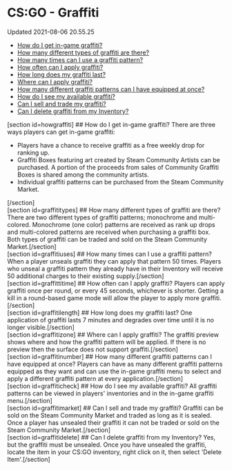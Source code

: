 # CS:GO - Graffiti
Updated 2021-08-06 20.55.25


* [How do I get in-game graffiti?](#howgraffiti)
* [How many different types of graffiti are there?](#graffititypes)
* [How many times can I use a graffiti pattern?](#graffitiuses)
* [How often can I apply graffiti?](#graffittitime)
* [How long does my graffiti last?](#graffitilength)
* [Where can I apply graffiti?](#graffitizone)
* [How many different graffiti patterns can I have equipped at once?](#graffitinumber)
* [How do I see my available graffiti?](#graffiticheck)
* [Can I sell and trade my graffiti?](#graffitimarket)
* [Can I delete graffiti from my Inventory?](#graffitidelete)

  
[section id=howgraffiti] ## How do I get in-game graffiti?
There are three ways players can get in-game graffiti:  

*  Players have a chance to receive graffiti as a free weekly drop for ranking up.
*  Graffiti Boxes featuring art created by Steam Community Artists can be purchased. A portion of the proceeds from sales of Community Graffiti Boxes is shared among the community artists.
*  Individual graffiti patterns can be purchased from the Steam Community Market.

[/section]   
[section id=graffititypes] ## How many different types of graffiti are there?
There are two different types of graffiti patterns; monochrome and multi-colored. Monochrome (one color) patterns are received as rank up drops and multi-colored patterns are received when purchasing a graffiti box. Both types of graffiti can be traded and sold on the Steam Community Market.[/section]   
[section id=graffitiuses] ## How many times can I use a graffiti pattern?
When a player unseals graffiti they can apply that pattern 50 times. Players who unseal a graffiti pattern they already have in their Inventory will receive 50 additional charges to their existing supply.[/section]   
[section id=graffittitime] ## How often can I apply graffiti?
Players can apply graffiti once per round, or every 45 seconds, whichever is shorter. Getting a kill in a round-based game mode will allow the player to apply more graffiti.[/section]   
[section id=graffitilength] ## How long does my graffiti last?
One application of graffiti lasts 7 minutes and degrades over time until it is no longer visible.[/section]   
[section id=graffitizone] ## Where can I apply graffiti?
The graffiti preview shows where and how the graffiti pattern will be applied. If there is no preview then the surface does not support graffiti.[/section]   
[section id=graffitinumber] ## How many different graffiti patterns can I have equipped at once?
Players can have as many different graffiti patterns equipped as they want and can use the in-game graffiti menu to select and apply a different graffiti pattern at every application.[/section]   
[section id=graffiticheck] ## How do I see my available graffiti?
All graffiti patterns can be viewed in players' inventories and in the in-game graffiti menu.[/section]   
[section id=graffitimarket] ## Can I sell and trade my graffiti?
Graffiti can be sold on the Steam Community Market and traded as long as it is sealed. Once a player has unsealed their graffiti it can not be traded or sold on the Steam Community Market.[/section]   
[section id=graffitidelete] ## Can I delete graffiti from my Inventory?
Yes, but the graffiti must be unsealed. Once you have unsealed the graffiti, locate the item in your CS:GO inventory, right click on it, then select 'Delete Item'.[/section]